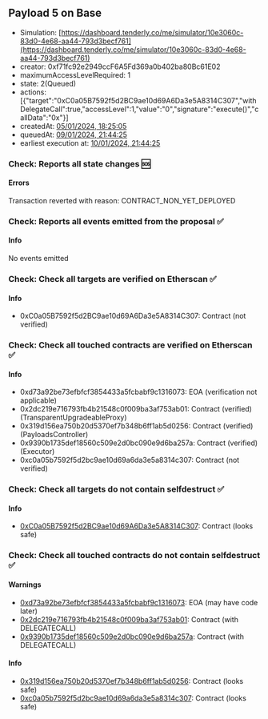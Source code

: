 ## Payload 5 on Base

- Simulation: [https://dashboard.tenderly.co/me/simulator/10e3060c-83d0-4e68-aa44-793d3becf761](https://dashboard.tenderly.co/me/simulator/10e3060c-83d0-4e68-aa44-793d3becf761)
- creator: 0xf71fc92e2949ccF6A5Fd369a0b402ba80Bc61E02
- maximumAccessLevelRequired: 1
- state: 2(Queued)
- actions: [{"target":"0xC0a05B7592f5d2BC9ae10d69A6Da3e5A8314C307","withDelegateCall":true,"accessLevel":1,"value":"0","signature":"execute()","callData":"0x"}]
- createdAt: [05/01/2024, 18:25:05](https://basescan.org/tx/0xce9e045e968ff7c0627e393428d70f0dff61be53c7580365e6c7a81ad47f0da5)
- queuedAt: [09/01/2024, 21:44:25](https://basescan.org/tx/0x916909103d5d29ebf57d6d0416baa04c29298780f5b88acb39f9dcd5d4d8dbdd)
- earliest execution at: [10/01/2024, 21:44:25](https://www.epochconverter.com/countdown?q=1704923065)

### Check: Reports all state changes :sos:

#### Errors

Transaction reverted with reason: CONTRACT_NON_YET_DEPLOYED

### Check: Reports all events emitted from the proposal :white_check_mark:

#### Info

No events emitted

### Check: Check all targets are verified on Etherscan :white_check_mark:

#### Info

- 0xC0a05B7592f5d2BC9ae10d69A6Da3e5A8314C307: Contract (not verified)

### Check: Check all touched contracts are verified on Etherscan :white_check_mark:

#### Info

- 0xd73a92be73efbfcf3854433a5fcbabf9c1316073: EOA (verification not applicable)
- 0x2dc219e716793fb4b21548c0f009ba3af753ab01: Contract (verified) (TransparentUpgradeableProxy)
- 0x319d156ea750b20d5370ef7b348b6ff1ab5d0256: Contract (verified) (PayloadsController)
- 0x9390b1735def18560c509e2d0bc090e9d6ba257a: Contract (verified) (Executor)
- 0xc0a05b7592f5d2bc9ae10d69a6da3e5a8314c307: Contract (not verified)

### Check: Check all targets do not contain selfdestruct :white_check_mark:

#### Info

- [0xC0a05B7592f5d2BC9ae10d69A6Da3e5A8314C307](https://basescan.org/address/0xC0a05B7592f5d2BC9ae10d69A6Da3e5A8314C307): Contract (looks safe)

### Check: Check all touched contracts do not contain selfdestruct :white_check_mark:

#### Warnings

- [0xd73a92be73efbfcf3854433a5fcbabf9c1316073](https://basescan.org/address/0xd73a92be73efbfcf3854433a5fcbabf9c1316073): EOA (may have code later)
- [0x2dc219e716793fb4b21548c0f009ba3af753ab01](https://basescan.org/address/0x2dc219e716793fb4b21548c0f009ba3af753ab01): Contract (with DELEGATECALL)
- [0x9390b1735def18560c509e2d0bc090e9d6ba257a](https://basescan.org/address/0x9390b1735def18560c509e2d0bc090e9d6ba257a): Contract (with DELEGATECALL)

#### Info

- [0x319d156ea750b20d5370ef7b348b6ff1ab5d0256](https://basescan.org/address/0x319d156ea750b20d5370ef7b348b6ff1ab5d0256): Contract (looks safe)
- [0xc0a05b7592f5d2bc9ae10d69a6da3e5a8314c307](https://basescan.org/address/0xc0a05b7592f5d2bc9ae10d69a6da3e5a8314c307): Contract (looks safe)


